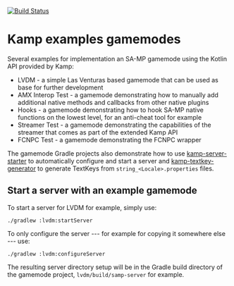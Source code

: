 ﻿[![Build Status](https://travis-ci.org/Double-O-Seven/kamp-examples.svg?branch=master)](https://travis-ci.org/Double-O-Seven/kamp-examples)

# Kamp examples gamemodes

 Several examples for implementation an SA-MP gamemode using the Kotlin API provided by Kamp:

   * LVDM - a simple Las Venturas based gamemode that can be used as base for further development
   * AMX Interop Test - a gamemode demonstrating how to manually add additional native methods and callbacks from other native plugins
   * Hooks - a gamemode demonstrating how to hook SA-MP native functions on the lowest level, for an anti-cheat tool for example
   * Streamer Test - a gamemode demonstrating the capabilities of the streamer that comes as part of the extended Kamp API
   * FCNPC Test - a gamemode demonstrating the FCNPC wrapper
 
The gamemode Gradle projects also demonstrate how to use [kamp-server-starter](https://github.com/Double-O-Seven/kamp-server-starter) to automatically configure and start a server and [kamp-textkey-generator](https://github.com/Double-O-Seven/kamp-textkey-generator) to generate TextKeys from `string_<Locale>.properties` files.

Start a server with an example gamemode
---------------------------------------

To start a server for LVDM for example, simply use:

    ./gradlew :lvdm:startServer
    
To only configure the server --- for example for copying it somewhere else --- use:

    ./gradlew :lvdm:configureServer
    
The resulting server directory setup will be in the Gradle build directory of the gamemode project, `lvdm/build/samp-server` for example.
